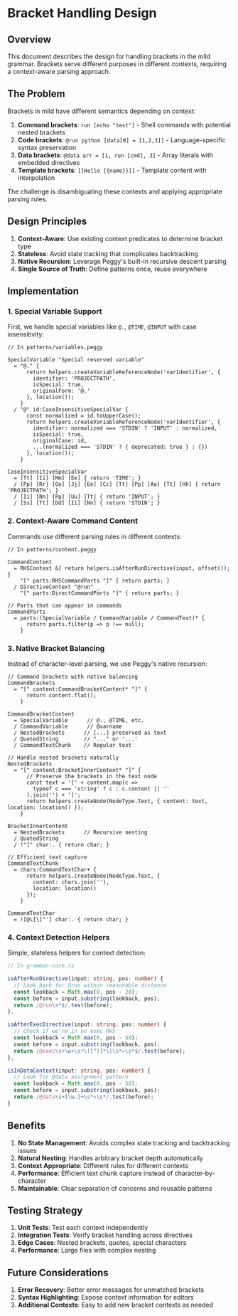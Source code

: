 # Bracket Handling Design

## Overview

This document describes the design for handling brackets in the mlld grammar. Brackets serve different purposes in different contexts, requiring a context-aware parsing approach.

## The Problem

Brackets in mlld have different semantics depending on context:

1. **Command brackets**: `run [echo "test"]` - Shell commands with potential nested brackets
2. **Code brackets**: `@run python [data[0] = [1,2,3]]` - Language-specific syntax preservation
3. **Data brackets**: `@data arr = [1, run [cmd], 3]` - Array literals with embedded directives
4. **Template brackets**: `[[Hello {{name}}]]` - Template content with interpolation

The challenge is disambiguating these contexts and applying appropriate parsing rules.

## Design Principles

1. **Context-Aware**: Use existing context predicates to determine bracket type
2. **Stateless**: Avoid state tracking that complicates backtracking
3. **Native Recursion**: Leverage Peggy's built-in recursive descent parsing
4. **Single Source of Truth**: Define patterns once, reuse everywhere

## Implementation

### 1. Special Variable Support

First, we handle special variables like `@.`, `@TIME`, `@INPUT` with case insensitivity:

```peggy
// In patterns/variables.peggy

SpecialVariable "Special reserved variable"
  = "@." {
      return helpers.createVariableReferenceNode('varIdentifier', {
        identifier: 'PROJECTPATH',
        isSpecial: true,
        originalForm: '@.'
      }, location());
    }
  / "@" id:CaseInsensitiveSpecialVar {
      const normalized = id.toUpperCase();
      return helpers.createVariableReferenceNode('varIdentifier', {
        identifier: normalized === 'STDIN' ? 'INPUT' : normalized,
        isSpecial: true,
        originalCase: id,
        ...(normalized === 'STDIN' ? { deprecated: true } : {})
      }, location());
    }

CaseInsensitiveSpecialVar
  = [Tt] [Ii] [Mm] [Ee] { return 'TIME'; }
  / [Pp] [Rr] [Oo] [Jj] [Ee] [Cc] [Tt] [Pp] [Aa] [Tt] [Hh] { return 'PROJECTPATH'; }
  / [Ii] [Nn] [Pp] [Uu] [Tt] { return 'INPUT'; }
  / [Ss] [Tt] [Dd] [Ii] [Nn] { return 'STDIN'; }
```

### 2. Context-Aware Command Content

Commands use different parsing rules in different contexts:

```peggy
// In patterns/content.peggy

CommandContent
  = RHSContext &{ return helpers.isAfterRunDirective(input, offset()); }
    "[" parts:RHSCommandParts "]" { return parts; }
  / DirectiveContext "@run" _
    "[" parts:DirectCommandParts "]" { return parts; }

// Parts that can appear in commands
CommandParts
  = parts:(SpecialVariable / CommandVariable / CommandText)* {
      return parts.filter(p => p !== null);
    }
```

### 3. Native Bracket Balancing

Instead of character-level parsing, we use Peggy's native recursion:

```peggy
// Command brackets with native balancing
CommandBrackets
  = "[" content:CommandBracketContent* "]" {
      return content.flat();
    }

CommandBracketContent
  = SpecialVariable      // @., @TIME, etc.
  / CommandVariable      // @varname
  / NestedBrackets      // [...] preserved as text
  / QuotedString        // "..." or '...'
  / CommandTextChunk    // Regular text

// Handle nested brackets naturally
NestedBrackets
  = "[" content:BracketInnerContent* "]" {
      // Preserve the brackets in the text node
      const text = '[' + content.map(c => 
        typeof c === 'string' ? c : c.content || ''
      ).join('') + ']';
      return helpers.createNode(NodeType.Text, { content: text, location: location() });
    }

BracketInnerContent
  = NestedBrackets      // Recursive nesting
  / QuotedString
  / !"]" char:. { return char; }

// Efficient text capture
CommandTextChunk
  = chars:CommandTextChar+ {
      return helpers.createNode(NodeType.Text, { 
        content: chars.join(''), 
        location: location() 
      });
    }

CommandTextChar
  = ![@\[\]"'] char:. { return char; }
```

### 4. Context Detection Helpers

Simple, stateless helpers for context detection:

```typescript
// In grammar-core.ts

isAfterRunDirective(input: string, pos: number) {
  // Look back for @run within reasonable distance
  const lookback = Math.max(0, pos - 20);
  const before = input.substring(lookback, pos);
  return /@run\s*$/.test(before);
},

isAfterExecDirective(input: string, pos: number) {
  // Check if we're in an exec RHS
  const lookback = Math.max(0, pos - 50);
  const before = input.substring(lookback, pos);
  return /@exec\s+\w+\s*\([^)]*\)\s*=\s*$/.test(before);
},

isInDataContext(input: string, pos: number) {
  // Look for @data assignment pattern
  const lookback = Math.max(0, pos - 50);
  const before = input.substring(lookback, pos);
  return /@data\s+[\w.]+\s*=\s*/.test(before);
}
```

## Benefits

1. **No State Management**: Avoids complex state tracking and backtracking issues
2. **Natural Nesting**: Handles arbitrary bracket depth automatically
3. **Context Appropriate**: Different rules for different contexts
4. **Performance**: Efficient text chunk capture instead of character-by-character
5. **Maintainable**: Clear separation of concerns and reusable patterns

## Testing Strategy

1. **Unit Tests**: Test each context independently
2. **Integration Tests**: Verify bracket handling across directives
3. **Edge Cases**: Nested brackets, quotes, special characters
4. **Performance**: Large files with complex nesting

## Future Considerations

1. **Error Recovery**: Better error messages for unmatched brackets
2. **Syntax Highlighting**: Expose context information for editors
3. **Additional Contexts**: Easy to add new bracket contexts as needed